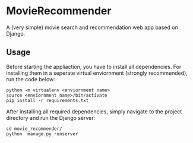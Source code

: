 # MovieRecommender

A (very simple) movie search and recommendation web app based on Django.

## Usage
Before starting the appliaction, you have to install all dependencies. 
For installing them in a seperate virtual enviornment (strongly recommended), run the code below:

```
python -m virtualenv <enviornment name>
source <enviornment name>/bin/activate
pip install -r requirements.txt
```

After installing all required dependencies, simply navigate to the project directory and run the Django server:

```
cd movie_recommender/
python  manage.py runserver
```
